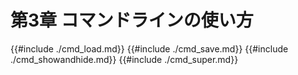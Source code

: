 # 第3章 コマンドラインの使い方

{{#include ./cmd_load.md}}
{{#include ./cmd_save.md}}
{{#include ./cmd_showandhide.md}}
{{#include ./cmd_super.md}}
